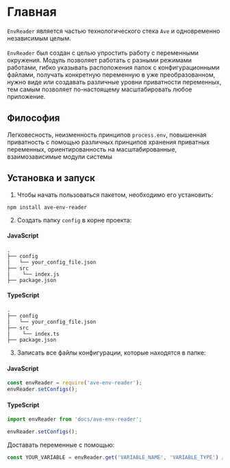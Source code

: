 # Главная

`EnvReader` является частью технологического стека `Ave` и одновременно независимым целым. <br/> <br/>
`EnvReader` был создан с целью упростить работу с переменными окружения. Модуль позволяет работать с разными режимами работами, 
гибко указывать расположения папок с конфигурационными файлами, получать конкретную переменную в уже преобразованном, нужно виде 
или создавать различные уровни приватности переменных, тем самым позволяет по-настоящему масштабировать любое приложение.

## Философия
Легковесность, неизменность принципов `process.env`, повышенная приватность с помощью 
различных принципов хранения приватных переменных, ориентированность на масштабированные, взаимозависимые модули системы

## Установка и запуск
1. Чтобы начать пользоваться пакетом, необходимо его установить:
```
npm install ave-env-reader
```

2. Создать папку `config` в корне проекта:

<!-- tabs:start -->
#### **JavaScript**

```
.
├── config
|   └── your_config_file.json
├── src
|    └── index.js
├── package.json
```

#### **TypeScript**
```
.
├── config
|   └── your_config_file.json
├── src
|    └── index.ts
├── package.json
```
<!-- tabs:end -->

3. Записать все файлы конфигурации, которые находятся в папке:

<!-- tabs:start -->
#### **JavaScript**

```javascript
const envReader = require('ave-env-reader');
envReader.setConfigs();
```

#### **TypeScript**

```typescript
import envReader from 'docs/ave-env-reader';

envReader.setConfigs();
```
<!-- tabs:end -->

Доставать переменные с помощью:
```typescript
const YOUR_VARIABLE = envReader.get('VARIABLE_NAME', 'VARIABLE_TYPE') // VARIABLE_TYPE может быть string, number or boolean
```


